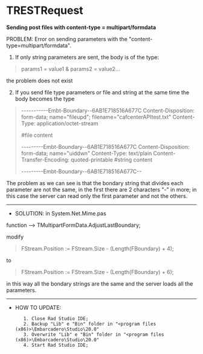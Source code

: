 # TRESTRequest
**Sending post files with content-type = multipart/formdata**


PROBLEM: Error on sending parameters with the "content-type=multipart/formdata".

 1. If only string parameters are sent, the body is of the type:

> params1 = value1 & params2 = value2...

the problem does not exist

 2. If you send file type parameters or file and string at the same time the body becomes the type



> -----------Embt-Boundary--6AB1E718516A677C
> Content-Disposition: form-data; name="fileupd"; filename="cafcenterAPItest.txt"
> Content-Type: application/octet-stream			
> 
> #file content
> 
> ---------Embt-Boundary--6AB1E718516A677C
> Content-Disposition: form-data; name="uiddwn"
> Content-Type: text/plain
> Content-Transfer-Encoding: quoted-printable
> #string content
> 
> ---------Embt-Boundary--6AB1E718516A677C--

The problem as we can see is that the bondary string that divides each parameter are not the same, in the first there are 2 characters "-" in more; in this case the server can read only the first parameter and not the others.

- - -

  - SOLUTION: in System.Net.Mime.pas 

function --> TMultipartFormData.AdjustLastBoundary;

modify 
  >FStream.Position := FStream.Size - (Length(FBoundary) + 4);

to
>FStream.Position := FStream.Size - (Length(FBoundary) + 6);


in this way all the bondary strings are the same and the server loads all the parameters.

- - -

 - HOW TO UPDATE:

          1. Close Rad Studio IDE; 
          2. Backup "Lib" e "Bin" folder in "<program files (x86)>\Embarcadero\Studio\20.0"
          3. Overwrite "Lib" e "Bin" folder in "<program files (x86)>\Embarcadero\Studio\20.0"
          4. Start Rad Studio IDE;
    
